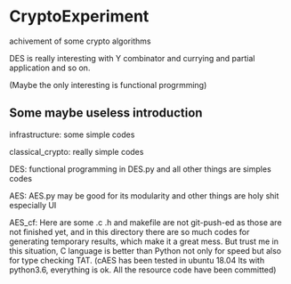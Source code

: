 # CryptoExperiment
achivement of some crypto algorithms

DES is really interesting with Y combinator and currying and partial application and so on.

(Maybe the only interesting is functional progrmming)

## Some maybe useless introduction

infrastructure: some simple codes

classical_crypto: really simple codes

DES: functional programming in DES.py and all other things are simples codes

AES: AES.py may be good for its modularity and other things are holy shit especially UI

AES_cf: Here are some .c .h and makefile are not git-push-ed as those are not finished yet, and in this directory there are so much codes for generating temporary results, which make it a great mess. But trust me in this situation, C language is better than Python not only for speed but also for type checking TAT.
(cAES has been tested in ubuntu 18.04 lts with python3.6, everything is ok. All the resource code have been committed)
